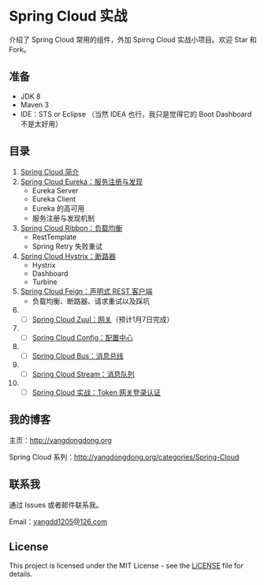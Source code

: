 # Spring Cloud 实战

介绍了 Spring Cloud 常用的组件，外加 Spirng Cloud 实战小项目。欢迎 Star 和 Fork。

## 准备

* JDK 8
* Maven 3
* IDE：STS or Eclipse （当然 IDEA 也行，我只是觉得它的 Boot Dashboard 不是太好用）

## 目录

1. [Spring Cloud 简介](http://yangdongdong.org/2017/12/17/introduction-to-spring-cloud)
2. [Spring Cloud Eureka：服务注册与发现](http://yangdongdong.org/2017/12/20/spring-cloud-eureka)
   * Eureka Server
   * Eureka Client
   * Eureka 的高可用
   * 服务注册与发现机制
3. [Spring Cloud Ribbon：负载均衡](http://yangdongdong.org/2017/12/23/spring-cloud-ribbon/)
   * RestTemplate
   * Spring Retry 失败重试
4. [Spring Cloud Hystrix：断路器](http://yangdongdong.org/2017/12/30/spring-cloud-hystrix/)
   * Hystrix
   * Dashboard
   * Turbine
5. [Spring Cloud Feign：声明式 REST 客户端](http://yangdongdong.org/2017/12/31/spring-cloud-feign)
   * 负载均衡、断路器、请求重试以及踩坑
6. - [ ] [Spring Cloud Zuul：网关](#)（预计1月7日完成）
7. - [ ] [Spring Cloud Config：配置中心](#)
8. - [ ] [Spring Cloud Bus：消息总线](#)
8. - [ ] [Spring Cloud Stream：消息队列](#)
9. - [ ] [Spring Cloud 实战：Token 网关登录认证](#)

## 我的博客

主页：http://yangdongdong.org

Spring Cloud 系列：http://yangdongdong.org/categories/Spring-Cloud

## 联系我
通过 Issues 或者邮件联系我。

Email：yangdd1205@126.com

## License

This project is licensed under the MIT License - see the [LiCENSE](https://github.com/yangdd1205/spring-cloud-master/blob/master/LICENSE) file for details.
